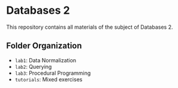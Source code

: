 # Databases 2

This repository contains all materials of the subject of Databases 2.

## Folder Organization

- ``lab1``: Data Normalization
- ``lab2``: Querying
- ``lab3``: Procedural Programming
- ``tutorials``: Mixed exercises